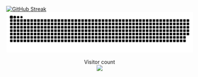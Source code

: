 [![GitHub Streak](https://streak-stats.demolab.com/?user=denvercoder1&currStreakNum=2FD3EB&fire=pink&sideLabels=F00&date_format=[Y.]n.j)](https://git.io/streak-stats)
<a href=#><img src="contributions.svg"></a>
<p align="center"> 
  Visitor count<br>
  <img src="https://profile-counter.glitch.me/mollybeach/count.svg" />
  </p>
